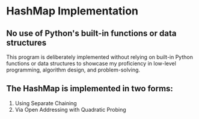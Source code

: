 # HashMap Implementation

## No use of Python's built-in functions or data structures
This program is deliberately implemented without relying on built-in Python functions or data structures
to showcase my proficiency in low-level programming, algorithm design, and problem-solving.

## The HashMap is implemented in two forms:
1. Using Separate Chaining
2. Via Open Addressing with Quadratic Probing
